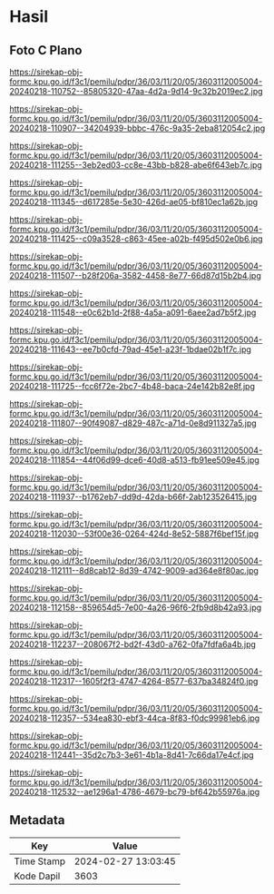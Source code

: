 # Hasil

## Foto C Plano

https://sirekap-obj-formc.kpu.go.id/f3c1/pemilu/pdpr/36/03/11/20/05/3603112005004-20240218-110752--85805320-47aa-4d2a-9d14-9c32b2019ec2.jpg

https://sirekap-obj-formc.kpu.go.id/f3c1/pemilu/pdpr/36/03/11/20/05/3603112005004-20240218-110907--34204939-bbbc-476c-9a35-2eba812054c2.jpg

https://sirekap-obj-formc.kpu.go.id/f3c1/pemilu/pdpr/36/03/11/20/05/3603112005004-20240218-111255--3eb2ed03-cc8e-43bb-b828-abe6f643eb7c.jpg

https://sirekap-obj-formc.kpu.go.id/f3c1/pemilu/pdpr/36/03/11/20/05/3603112005004-20240218-111345--d617285e-5e30-426d-ae05-bf810ec1a62b.jpg

https://sirekap-obj-formc.kpu.go.id/f3c1/pemilu/pdpr/36/03/11/20/05/3603112005004-20240218-111425--c09a3528-c863-45ee-a02b-f495d502e0b6.jpg

https://sirekap-obj-formc.kpu.go.id/f3c1/pemilu/pdpr/36/03/11/20/05/3603112005004-20240218-111507--b28f206a-3582-4458-8e77-66d87d15b2b4.jpg

https://sirekap-obj-formc.kpu.go.id/f3c1/pemilu/pdpr/36/03/11/20/05/3603112005004-20240218-111548--e0c62b1d-2f88-4a5a-a091-6aee2ad7b5f2.jpg

https://sirekap-obj-formc.kpu.go.id/f3c1/pemilu/pdpr/36/03/11/20/05/3603112005004-20240218-111643--ee7b0cfd-79ad-45e1-a23f-1bdae02b1f7c.jpg

https://sirekap-obj-formc.kpu.go.id/f3c1/pemilu/pdpr/36/03/11/20/05/3603112005004-20240218-111725--fcc6f72e-2bc7-4b48-baca-24e142b82e8f.jpg

https://sirekap-obj-formc.kpu.go.id/f3c1/pemilu/pdpr/36/03/11/20/05/3603112005004-20240218-111807--90f49087-d829-487c-a71d-0e8d911327a5.jpg

https://sirekap-obj-formc.kpu.go.id/f3c1/pemilu/pdpr/36/03/11/20/05/3603112005004-20240218-111854--44f06d99-dce6-40d8-a513-fb91ee509e45.jpg

https://sirekap-obj-formc.kpu.go.id/f3c1/pemilu/pdpr/36/03/11/20/05/3603112005004-20240218-111937--b1762eb7-dd9d-42da-b66f-2ab123526415.jpg

https://sirekap-obj-formc.kpu.go.id/f3c1/pemilu/pdpr/36/03/11/20/05/3603112005004-20240218-112030--53f00e36-0264-424d-8e52-5887f6bef15f.jpg

https://sirekap-obj-formc.kpu.go.id/f3c1/pemilu/pdpr/36/03/11/20/05/3603112005004-20240218-112111--8d8cab12-8d39-4742-9009-ad364e8f80ac.jpg

https://sirekap-obj-formc.kpu.go.id/f3c1/pemilu/pdpr/36/03/11/20/05/3603112005004-20240218-112158--859654d5-7e00-4a26-96f6-2fb9d8b42a93.jpg

https://sirekap-obj-formc.kpu.go.id/f3c1/pemilu/pdpr/36/03/11/20/05/3603112005004-20240218-112237--208067f2-bd2f-43d0-a762-0fa7fdfa6a4b.jpg

https://sirekap-obj-formc.kpu.go.id/f3c1/pemilu/pdpr/36/03/11/20/05/3603112005004-20240218-112317--1605f2f3-4747-4264-8577-637ba34824f0.jpg

https://sirekap-obj-formc.kpu.go.id/f3c1/pemilu/pdpr/36/03/11/20/05/3603112005004-20240218-112357--534ea830-ebf3-44ca-8f83-f0dc99981eb6.jpg

https://sirekap-obj-formc.kpu.go.id/f3c1/pemilu/pdpr/36/03/11/20/05/3603112005004-20240218-112441--35d2c7b3-3e61-4b1a-8d41-7c66da17e4cf.jpg

https://sirekap-obj-formc.kpu.go.id/f3c1/pemilu/pdpr/36/03/11/20/05/3603112005004-20240218-112532--ae1296a1-4786-4679-bc79-bf642b55976a.jpg


## Metadata

| Key        | Value               |
| ---------- | ------------------- |
| Time Stamp | 2024-02-27 13:03:45 |
| Kode Dapil | 3603                |



